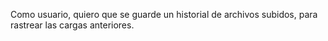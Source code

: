 Como usuario, quiero que se guarde un historial de archivos subidos, para rastrear las cargas anteriores.